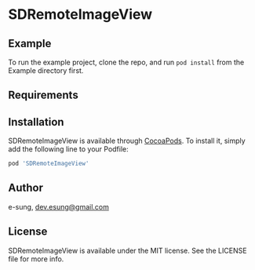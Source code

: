 # SDRemoteImageView

## Example

To run the example project, clone the repo, and run `pod install` from the Example directory first.

## Requirements

## Installation

SDRemoteImageView is available through [CocoaPods](https://cocoapods.org). To install
it, simply add the following line to your Podfile:

```ruby
pod 'SDRemoteImageView'
```

## Author

e-sung, dev.esung@gmail.com

## License

SDRemoteImageView is available under the MIT license. See the LICENSE file for more info.
